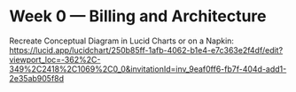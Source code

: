 # Week 0 — Billing and Architecture

Recreate Conceptual Diagram in Lucid Charts or on a Napkin:
https://lucid.app/lucidchart/250b85ff-1afb-4062-b1e4-e7c363e2f4df/edit?viewport_loc=-362%2C-349%2C2418%2C1069%2C0_0&invitationId=inv_9eaf0ff6-fb7f-404d-add1-2e35ab905f8d

